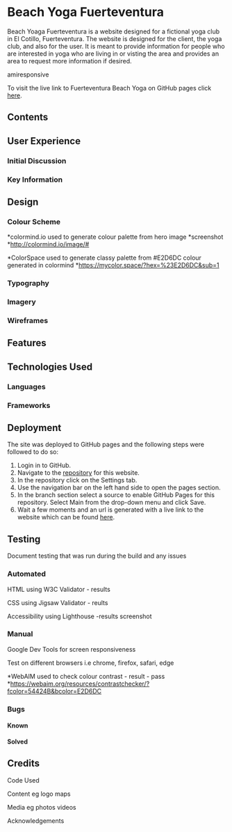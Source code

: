 # Beach Yoga Fuerteventura
Beach Yoaga Fuerteventura is a website designed for a fictional yoga club in El Cotillo, Fuerteventura. The website is designed for the client, the yoga club, and also for the user. It is meant to provide information for people who are interested in yoga who are living in or visting the area and provides an area to request more information if desired.

amiresponsive

To visit the live link to Fuerteventura Beach Yoga on GitHub pages click [here](https://decant09.github.io/beach-yoga-fuerteventura/).

## Contents

## User Experience
### Initial Discussion
### Key Information

## Design
### Colour Scheme

*colormind.io used to generate colour palette from hero image
*screenshot
*http://colormind.io/image/#

*ColorSpace used to generate classy palette from #E2D6DC colour generated in colormind
*https://mycolor.space/?hex=%23E2D6DC&sub=1

### Typography
### Imagery
### Wireframes

## Features

##  Technologies Used
### Languages
### Frameworks

## Deployment
The site was deployed to GitHub pages and the following steps were followed to do so:

1. Login in to GitHub.
2. Navigate to the [repository](https://github.com/decant09/beach-yoga-fuerteventura) for this website.
3. In the repository click on the Settings tab.
4. Use the navigation bar on the left hand side to open the pages section.
5. In the branch section select a source to enable GitHub Pages for this repository. Select Main from the drop-down menu and click Save.
6. Wait a few moments and an url is generated with a live link to the website which can be found [here](https://decant09.github.io/beach-yoga-fuerteventura/).

## Testing
Document testing that was run during the build and any issues
### Automated
HTML using W3C Validator - results

CSS using Jigsaw Validator -  reults

Accessibility using Lighthouse -results screenshot

### Manual
Google Dev Tools for screen responsiveness

Test on different browsers i.e chrome, firefox, safari, edge

*WebAIM used to check colour contrast - result - pass
*https://webaim.org/resources/contrastchecker/?fcolor=54424B&bcolor=E2D6DC

### Bugs
#### Known
#### Solved

## Credits
Code Used

Content eg logo maps

Media eg photos videos

Acknowledgements
